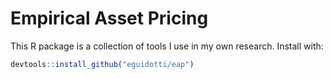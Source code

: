 # Empirical Asset Pricing

This R package is a collection of tools I use in my own research. Install with:

```R
devtools::install_github("eguidotti/eap")
```


